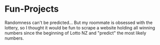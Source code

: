 # Fun-Projects
Randomness can't be predicted... But my roommate is obsessed with the lottery, so I thought it would be fun to scrape a website holding all winning numbers since the beginning 
of Lotto NZ and "predict" the most likely numbers.
